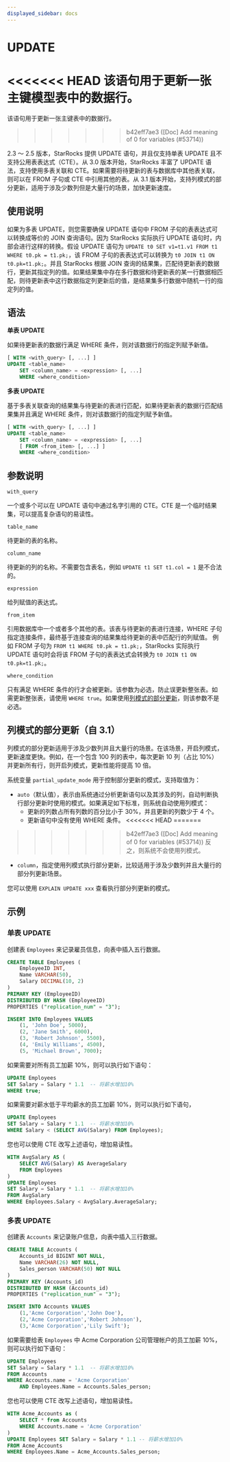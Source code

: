 ```yaml
---
displayed_sidebar: docs
---
```


# UPDATE

<<<<<<< HEAD
该语句用于更新一张主键模型表中的数据行。
=======
该语句用于更新一张主键表中的数据行。
>>>>>>> b42eff7ae3 ([Doc] Add meaning of 0 for variables (#53714))

2.3 ～ 2.5 版本，StarRocks 提供 UPDATE 语句，并且仅支持单表 UPDATE 且不支持公用表表达式（CTE）。从 3.0 版本开始，StarRocks 丰富了 UPDATE 语法，支持使用多表关联和 CTE。如果需要将待更新的表与数据库中其他表关联，则可以在 FROM 子句或 CTE 中引用其他的表。从 3.1 版本开始，支持列模式的部分更新，适用于涉及少数列但是大量行的场景，加快更新速度。

## 使用说明

如果为多表 UPDATE，则您需要确保 UPDATE 语句中 FROM 子句的表表达式可以转换成等价的 JOIN 查询语句。因为 StarRocks 实际执行 UPDATE 语句时，内部会进行这样的转换。假设 UPDATE 语句为 `UPDATE t0 SET v1=t1.v1 FROM t1 WHERE t0.pk = t1.pk;`，该 FROM 子句的表表达式可以转换为 `t0 JOIN t1 ON t0.pk=t1.pk;`。并且 StarRocks 根据 JOIN 查询的结果集，匹配待更新表的数据行，更新其指定列的值。如果结果集中存在多行数据和待更新表的某一行数据相匹配，则待更新表中这行数据指定列更新后的值，是结果集多行数据中随机一行的指定列的值。

## 语法

**单表 UPDATE**

如果待更新表的数据行满足 WHERE 条件，则对该数据行的指定列赋予新值。

```SQL
[ WITH <with_query> [, ...] ]
UPDATE <table_name>
    SET <column_name> = <expression> [, ...]
    WHERE <where_condition>
```

**多表 UPDATE**

基于多表关联查询的结果集与待更新的表进行匹配，如果待更新表的数据行匹配结果集并且满足 WHERE 条件，则对该数据行的指定列赋予新值。

```SQL
[ WITH <with_query> [, ...] ]
UPDATE <table_name>
    SET <column_name> = <expression> [, ...]
    [ FROM <from_item> [, ...] ]
    WHERE <where_condition>
```

## 参数说明

`with_query`

一个或多个可以在 UPDATE 语句中通过名字引用的 CTE。CTE 是一个临时结果集，可以提高复杂语句的易读性。

`table_name`

待更新的表的名称。

`column_name`

待更新的列的名称。不需要包含表名，例如 `UPDATE t1 SET t1.col = 1` 是不合法的。

`expression`

给列赋值的表达式。

`from_item`

引用数据库中一个或者多个其他的表。该表与待更新的表进行连接，WHERE 子句指定连接条件，最终基于连接查询的结果集给待更新的表中匹配行的列赋值。 例如 FROM 子句为 `FROM t1 WHERE t0.pk = t1.pk;`，StarRocks 实际执行 UPDATE 语句时会将该 FROM 子句的表表达式会转换为 `t0 JOIN t1 ON t0.pk=t1.pk;`。

`where_condition`

只有满足 WHERE 条件的行才会被更新。该参数为必选，防止误更新整张表。如需更新整张表，请使用 `WHERE true`。如果使用[列模式的部分更新](#列模式的部分更新自-31)，则该参数不是必选。

## 列模式的部分更新（自 3.1）

列模式的部分更新适用于涉及少数列并且大量行的场景。在该场景，开启列模式，更新速度更快。例如，在一个包含 100 列的表中，每次更新 10 列（占比 10%）并更新所有行，则开启列模式，更新性能将提高 10 倍。

系统变量 `partial_update_mode` 用于控制部分更新的模式，支持取值为：

* `auto`（默认值），表示由系统通过分析更新语句以及其涉及的列，自动判断执行部分更新时使用的模式。如果满足如下标准，则系统自动使用列模式：
  * 更新的列数占所有列数的百分比小于 30%，并且更新的列数少于 4 个。
  * 更新语句中没有使用 WHERE 条件。
<<<<<<< HEAD
=======
  
>>>>>>> b42eff7ae3 ([Doc] Add meaning of 0 for variables (#53714))
  反之，则系统不会使用列模式。
* `column`，指定使用列模式执行部分更新，比较适用于涉及少数列并且大量行的部分列更新场景。

您可以使用 `EXPLAIN UPDATE xxx` 查看执行部分列更新的模式。

## 示例

### 单表 UPDATE

创建表 `Employees` 来记录雇员信息，向表中插入五行数据。

```SQL
CREATE TABLE Employees (
    EmployeeID INT,
    Name VARCHAR(50),
    Salary DECIMAL(10, 2)
)
PRIMARY KEY (EmployeeID) 
DISTRIBUTED BY HASH (EmployeeID)
PROPERTIES ("replication_num" = "3");

INSERT INTO Employees VALUES
    (1, 'John Doe', 5000),
    (2, 'Jane Smith', 6000),
    (3, 'Robert Johnson', 5500),
    (4, 'Emily Williams', 4500),
    (5, 'Michael Brown', 7000);
```

如果需要对所有员工加薪 10%，则可以执行如下语句：

```SQL
UPDATE Employees
SET Salary = Salary * 1.1  -- 将薪水增加10%
WHERE true;
```

如果需要对薪水低于平均薪水的员工加薪 10%，则可以执行如下语句，

```SQL
UPDATE Employees
SET Salary = Salary * 1.1  -- 将薪水增加10%
WHERE Salary < (SELECT AVG(Salary) FROM Employees);
```

您也可以使用 CTE 改写上述语句，增加易读性。

```SQL
WITH AvgSalary AS (
    SELECT AVG(Salary) AS AverageSalary
    FROM Employees
)
UPDATE Employees
SET Salary = Salary * 1.1  -- 将薪水增加10%
FROM AvgSalary
WHERE Employees.Salary < AvgSalary.AverageSalary;
```

### 多表 UPDATE

创建表 `Accounts` 来记录账户信息，向表中插入三行数据。

```SQL
CREATE TABLE Accounts (
    Accounts_id BIGINT NOT NULL,
    Name VARCHAR(26) NOT NULL,
    Sales_person VARCHAR(50) NOT NULL
) 
PRIMARY KEY (Accounts_id)
DISTRIBUTED BY HASH (Accounts_id)
PROPERTIES ("replication_num" = "3");

INSERT INTO Accounts VALUES
    (1,'Acme Corporation','John Doe'),
    (2,'Acme Corporation','Robert Johnson'),
    (3,'Acme Corporation','Lily Swift');
```

如果需要给表 `Employees` 中 Acme Corporation 公司管理帐户的员工加薪 10%，则可以执行如下语句：

```SQL
UPDATE Employees
SET Salary = Salary * 1.1  -- 将薪水增加10%
FROM Accounts
WHERE Accounts.name = 'Acme Corporation'
    AND Employees.Name = Accounts.Sales_person;
```

您也可以使用 CTE 改写上述语句，增加易读性。

```SQL
WITH Acme_Accounts as (
    SELECT * from Accounts
    WHERE Accounts.name = 'Acme Corporation'
)
UPDATE Employees SET Salary = Salary * 1.1 -- 将薪水增加10%
FROM Acme_Accounts
WHERE Employees.Name = Acme_Accounts.Sales_person;
```
